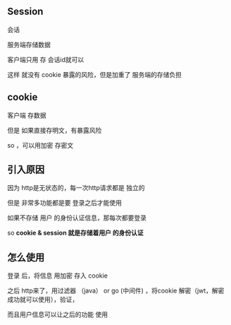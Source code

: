 ## Session

会话

服务端存储数据

客户端只用 存 会话id就可以

这样 就没有 cookie 暴露的风险，但是加重了 服务端的存储负担





## cookie

客户端 存数据

但是 如果直接存明文，有暴露风险

so ，可以用加密 存密文



## 引入原因

因为 http是无状态的，每一次http请求都是 独立的

但是 非常多功能都是要 登录之后才能使用

如果不存储 用户 的身份认证信息，那每次都要登录

so **cookie & session 就是存储着用户 的身份认证**



## 怎么使用

登录 后，将信息 用加密  存入 cookie 

之后 http来了，用过滤器 （java） or go (中间件) ，将cookie 解密（jwt，解密成功就可以使用），验证，

而且用户信息可以让之后的功能 使用




